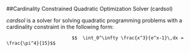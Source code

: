 ##Cardinality Constrained Quadratic Optimization Solver (cardsol)

*cardsol* is a solver for solving quadratic programming problems with a cardinality constraint in the following form:

                       
                            $$  \int_0^\infty \frac{x^3}{e^x-1}\,dx = \frac{\pi^4}{15}$$
